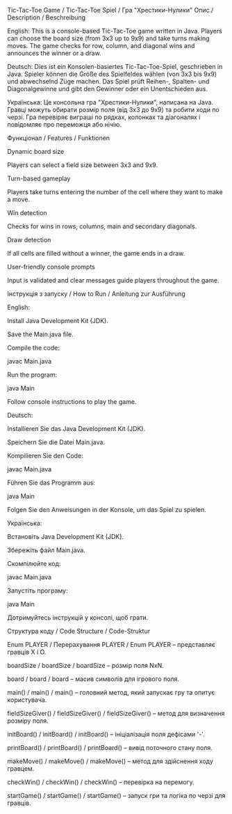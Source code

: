 Tic-Tac-Toe Game / Tic-Tac-Toe Spiel / Гра "Хрестики-Нулики"
Опис / Description / Beschreibung

English:
This is a console-based Tic-Tac-Toe game written in Java. Players can choose the board size (from 3x3 up to 9x9) and take turns making moves. The game checks for row, column, and diagonal wins and announces the winner or a draw.

Deutsch:
Dies ist ein Konsolen-basiertes Tic-Tac-Toe-Spiel, geschrieben in Java. Spieler können die Größe des Spielfeldes wählen (von 3x3 bis 9x9) und abwechselnd Züge machen. Das Spiel prüft Reihen-, Spalten- und Diagonalgewinne und gibt den Gewinner oder ein Unentschieden aus.

Українська:
Це консольна гра "Хрестики-Нулики", написана на Java. Гравці можуть обирати розмір поля (від 3x3 до 9x9) та робити ходи по черзі. Гра перевіряє виграші по рядках, колонках та діагоналях і повідомляє про переможця або нічію.

Функціонал / Features / Funktionen

Dynamic board size

Players can select a field size between 3x3 and 9x9.

Turn-based gameplay

Players take turns entering the number of the cell where they want to make a move.

Win detection

Checks for wins in rows, columns, main and secondary diagonals.

Draw detection

If all cells are filled without a winner, the game ends in a draw.

User-friendly console prompts

Input is validated and clear messages guide players throughout the game.

Інструкція з запуску / How to Run / Anleitung zur Ausführung

English:

Install Java Development Kit (JDK).

Save the Main.java file.

Compile the code:

javac Main.java


Run the program:

java Main


Follow console instructions to play the game.

Deutsch:

Installieren Sie das Java Development Kit (JDK).

Speichern Sie die Datei Main.java.

Kompilieren Sie den Code:

javac Main.java


Führen Sie das Programm aus:

java Main


Folgen Sie den Anweisungen in der Konsole, um das Spiel zu spielen.

Українська:

Встановіть Java Development Kit (JDK).

Збережіть файл Main.java.

Скомпілюйте код:

javac Main.java


Запустіть програму:

java Main


Дотримуйтесь інструкцій у консолі, щоб грати.

Структура коду / Code Structure / Code-Struktur

Enum PLAYER / Перерахування PLAYER / Enum PLAYER – представляє гравців X і O.

boardSize / boardSize / boardSize – розмір поля NxN.

board / board / board – масив символів для ігрового поля.

main() / main() / main() – головний метод, який запускає гру та опитує користувача.

fieldSizeGiver() / fieldSizeGiver() / fieldSizeGiver() – метод для визначення розміру поля.

initBoard() / initBoard() / initBoard() – ініціалізація поля дефісами '-'.

printBoard() / printBoard() / printBoard() – вивід поточного стану поля.

makeMove() / makeMove() / makeMove() – метод для здійснення ходу гравцем.

checkWin() / checkWin() / checkWin() – перевірка на перемогу.

startGame() / startGame() / startGame() – запуск гри та логіка по черзі для гравців.